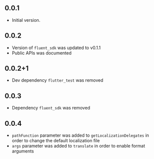 ## 0.0.1

* Initial version.

## 0.0.2

* Version of `fluent_sdk` was updated to v0.1.1
* Public APIs was documented

## 0.0.2+1

* Dev dependency `flutter_test` was removed

## 0.0.3

* Dependency `fluent_sdk` was removed

## 0.0.4

* `pathFunction` parameter was added to `getLocalizationDelegates` in order to change the default localization file
* `args` parameter was added to `translate` in order to enable format arguments